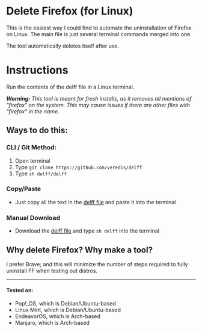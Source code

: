 # Delete Firefox (for Linux)

This is the easiest way I could find to automate the uninstallation of Firefox on Linux.
The main file is just several terminal commands merged into one.

The tool automatically deletes itself after use.

# Instructions

Run the contents of the delff file in a Linux terminal.

***Warning:** This tool is meant for fresh installs, as it removes all mentions of "firefox" on the system. This may cause issues if there are other files with "firefox" in the name.*

## Ways to do this:

### CLI / Git Method:

1. Open terminal
2. Type `git clone https://github.com/veredis/delff`
3. Type `sh delff/delff`

### Copy/Paste

* Just copy all the text in the [delff file](https://github.com/veredis/delff/blob/main/delff "delff") and paste it into the terminal

### Manual Download

* Download the [delff file](https://raw.githubusercontent.com/veredis/delff/main/delff "delff") and type `sh delff` into the terminal

## Why delete Firefox? Why make a tool?
I prefer Brave; and this will minimize the number of steps required to fully uninstall FF when testing out distros.

---

#### Tested on:
* Pop!\_OS, which is Debian/Ubuntu-based
* Linux Mint, which is Debian/Ubuntu-based
* EndeavorOS, which is Arch-based
* Manjaro, which is Arch-based
